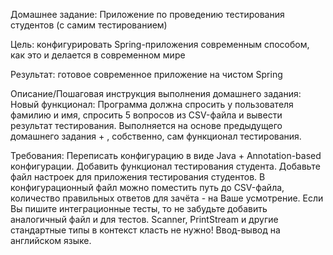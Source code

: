 Домашнее задание:
Приложение по проведению тестирования студентов (с самим тестированием)

Цель: конфигурировать Spring-приложения современным способом, как это и делается в современном мире

Результат: готовое современное приложение на чистом Spring

Описание/Пошаговая инструкция выполнения домашнего задания:
Новый функционал:
Программа должна спросить у пользователя фамилию и имя, спросить 5 вопросов из CSV-файла и вывести результат тестирования.
Выполняется на основе предыдущего домашнего задания + , собственно, сам функционал тестирования.

Требования:
Переписать конфигурацию в виде Java + Annotation-based конфигурации.
Добавить функционал тестирования студента.
Добавьте файл настроек для приложения тестирования студентов.
В конфигурационный файл можно поместить путь до CSV-файла, количество правильных ответов для зачёта - на Ваше усмотрение.
Если Вы пишите интеграционные тесты, то не забудьте добавить аналогичный файл и для тестов.
Scanner, PrintStream и другие стандартные типы в контекст класть не нужно!
Ввод-вывод на английском языке.

